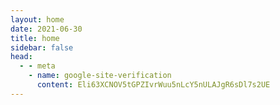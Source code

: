 ```yaml
---
layout: home
date: 2021-06-30
title: home
sidebar: false
head:
  - - meta
    - name: google-site-verification
      content: Eli63XCNOV5tGPZIvrWuu5nLcY5nULAJgR6sDl7s2UE
---
```


